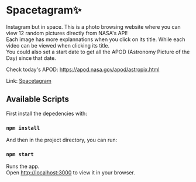 # Spacetagram✨
Instagram but in space.
This is a photo browsing website where you can view 12 random pictures directly from NASA's API!\
Each image has more explannations when you click on its title. While each video can be viewed when clicking its title.\
You could also set a start date to get all the APOD (Astronomy Picture of the Day) since that date.

Check today's APOD: https://apod.nasa.gov/apod/astropix.html

Link: [Spacetagram](https://spacetagram-alice.herokuapp.com/)
## Available Scripts

First install the depedencies with:
### `npm install`

And then in the project directory, you can run:

### `npm start`

Runs the app.\
Open [http://localhost:3000](http://localhost:3000) to view it in your browser.


